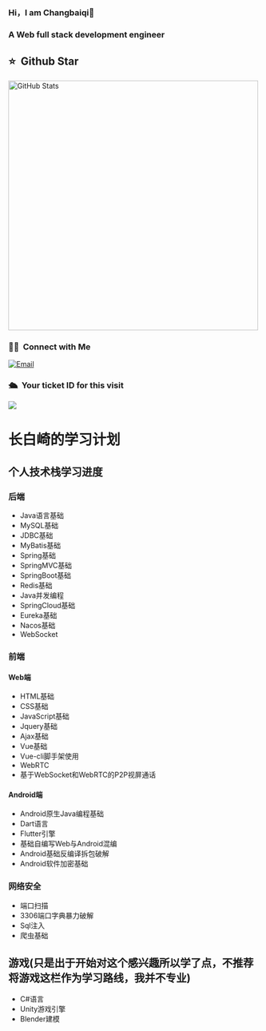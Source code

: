 ### Hi，I am Changbaiqi👋
### A Web full stack development engineer
## ⭐️ &nbsp;Github Star
<img width="500px"  alt="GitHub Stats" src="https://github-readme-stats.vercel.app/api?username=Changbaiqi&count_private=true&show_icons=true"/>

### 🤝🏻 &nbsp;Connect with Me

<a href="mailto:2084069833@qq.com"><img alt="Email" src="https://img.shields.io/badge/Email-2084069833@qq.com-blue?style=flat-square&logo=gmail"></a>

### 🛳 &nbsp;Your ticket ID for this visit

<img src="https://profile-counter.glitch.me/Changbaiqi/count.svg" />

# 长白崎的学习计划
## 个人技术栈学习进度
### 后端
* Java语言基础
* MySQL基础
* JDBC基础
* MyBatis基础
* Spring基础
* SpringMVC基础
* SpringBoot基础
* Redis基础
* Java并发编程
* SpringCloud基础
* Eureka基础
* Nacos基础
* WebSocket

### 前端
#### Web端
* HTML基础
* CSS基础
* JavaScript基础
* Jquery基础
* Ajax基础
* Vue基础
* Vue-cli脚手架使用
* WebRTC
* 基于WebSocket和WebRTC的P2P视屏通话

#### Android端
* Android原生Java编程基础
* Dart语言
* Flutter引擎
* 基础自编写Web与Android混编
* Android基础反编译拆包破解
* Android软件加密基础

### 网络安全
* 端口扫描
* 3306端口字典暴力破解
* Sql注入
* 爬虫基础

## 游戏(只是出于开始对这个感兴趣所以学了点，不推荐将游戏这栏作为学习路线，我并不专业)
* C#语言
* Unity游戏引擎
* Blender建模

<!--
**Changbaiqi/Changbaiqi** is a ✨ _special_ ✨ repository because its `README.md` (this file) appears on your GitHub profile.

Here are some ideas to get you started:

- 🔭 I’m currently working on ...
- 🌱 I’m currently learning ...
- 👯 I’m looking to collaborate on ...
- 🤔 I’m looking for help with ...
- 💬 Ask me about ...
- 📫 How to reach me: ...
- 😄 Pronouns: ...
- ⚡ Fun fact: ...
-->
